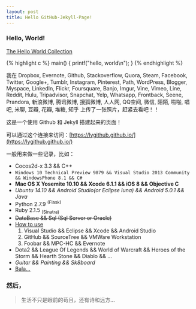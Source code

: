 ```yaml
---
layout: post
title: Hello GitHub-Jekyll-Page!
---
```


### Hello, World!

[The Hello World Collection](http://www.roesler-ac.de/wolfram/hello.htm)

{% highlight c %}
main() {
	printf("hello, world\n");
}
{% endhighlight %}

<div class="message">
我在 Dropbox, Evernote, Github, Stackoverflow, Quora, Steam, Facebook, Twitter, Google+, Tumblr, Instagram, Pinterest, Path, WordPress, Blogger, Myspace, LinkedIn, Flickr, Foursquare, Banjo, Imgur, Vine, Vimeo, Line, Reddit, Hulu, Tripadvisor, Snapchat, Yelp, Whatsapp, Frontback, Seene, Prandora, 新浪微博, 腾讯微博, 搜狐微博, 人人网, QQ空间, 微信, 陌陌, 啪啪, 唱吧, 米聊, 豆瓣, 花瓣, 堆糖, 知乎 上传了一张照片，赶紧去看吧！！
</div>

这是一个使用 Github 和 Jekyll 搭建起来的页面！

可以通过这个连接来访问：[https://lygithub.github.io/](https://lygithub.github.io/) 

一般用来做一些记录，比如：

* Cocos2d-x 3.3 && C++
* `Windows 10 Technical Preview 9879 && Visual Studio 2013 Community && WindowsPhone 8.1 && C#`
* **Mac OS X Yosemite 10.10 && Xcode 6.1.1 && iOS 8 && Objective C**
* *Ubuntu 14.10 && Android Studio(or Eclipse luna) && Android 5.0.1 && Java* 
* Python 2.7.9 <sup>(Flask)</sup>
* Ruby 2.1.5 <sub>(Sinatra)</sub>
* <del>DataBase && Sql (Sql Server or Oracle)</del>
* <ins>How to use</ins> 
	1. Visual Studio && Eclipse && Xcode && Android Studio
	2. GitHub && SourceTree && VMWare Workstation
	3. Foobar && MPC-HC && Evernote
* Dota2 && League Of Legends && World of Warcraft && Heroes of the Storm && Hearth Stone && Diablo && ...
* <cite>Guitar && Painting && Sk8board</cite>
* <abbr title="balabalabala...">Bala...</abbr>


### 然后，
> 生活不只是眼前的苟且，还有诗和远方...
